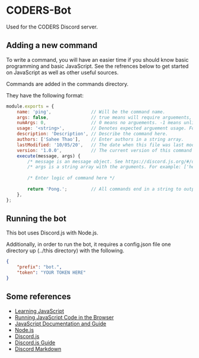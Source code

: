# CODERS-Bot
Used for the CODERS Discord server.

## Adding a new command
To write a command, you will have an easier time if you should know basic programming and basic JavaScript. See the refrences below to get started on JavaScript as well as other useful sources.

Commands are added in the commands directory.

They have the following format:
```JavaScript
module.exports = {
	name: 'ping',               // Will be the command name.
	args: false,                // true means will require arguements, false means will NOT require arguements or may have optional arguements
	numArgs: 0,                 // 0 means no arguements. -1 means unlimited arguements. If args is false and numArgs != 0, then these are optional arguements 
	usage: '<string>',          // Denotes expected arguement usage. For example: "<number> <any>" or "<string> <integer> <number>"
	description: 'Description', // Describe the command here.
	authors: ['Sahee Thao'],    // Enter authors in a string array.
	lastModified: '10/05/20',   // The date when this file was last modified
	version: '1.0.0',           // The current version of this command
	execute(message, args) {
		/* message is an message object. See https://discord.js.org/#/docs/main/master/class/Message */
		/* args is a string array with the arguments. For example: ['hello', 'world'] */
		
		/* Enter logic of command here */
		
		return 'Pong.';         // All commands end in a string to output to the channel
	},
};
```

## Running the bot
This bot uses Discord.js with Node.js.

Additionally, in order to run the bot, it requires a config.json file one directory up (../this directory) with the following.
```json
{
	"prefix": "bot.",
	"token": "YOUR TOKEN HERE"
}
```

## Some references
* [Learning JavaScript](https://www.codecademy.com/learn/introduction-to-javascript)
* [Running JavaScript Code in the Browser](https://playcode.io/empty/)
* [JavaScript Documentation and Guide](https://developer.mozilla.org/en-US/docs/Web/JavaScript)
* [Node.js](https://nodejs.org/en/)
* [Discord.js](https://discord.js.org/)
* [Discord.js Guide](https://discordjs.guide/)
* [Discord Markdown](https://support.discord.com/hc/en-us/articles/210298617-Markdown-Text-101-Chat-Formatting-Bold-Italic-Underline-)